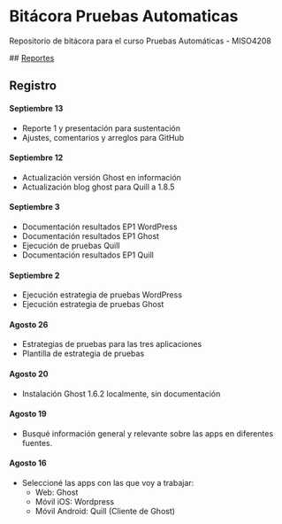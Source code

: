 # Bitácora Pruebas Automaticas
Repositorio de bitácora para el curso Pruebas Automáticas - MISO4208

## [Reportes](Reportes)

## Registro

#### Septiembre 13
- Reporte 1 y presentación para sustentación
- Ajustes, comentarios y arreglos para GitHub

#### Septiembre 12
- Actualización versión Ghost en información
- Actualización blog ghost para Quill a 1.8.5

#### Septiembre 3
- Documentación resultados EP1 WordPress
- Documentación resultados EP1 Ghost
- Ejecución de pruebas Quill
- Documentación resultados EP1 Quill

#### Septiembre 2
- Ejecución estrategia de pruebas WordPress
- Ejecución estrategia de pruebas Ghost

#### Agosto 26
- Estrategias de pruebas para las tres aplicaciones
- Plantilla de estrategia de pruebas

#### Agosto 20
- Instalación Ghost 1.6.2 localmente, sin documentación

#### Agosto 19
- Busqué información general y relevante sobre las apps en diferentes fuentes.

#### Agosto 16
- Seleccioné las apps con las que voy a trabajar:
  - Web: Ghost
  - Móvil iOS: Wordpress
  - Móvil Android: Quill (Cliente de Ghost)
